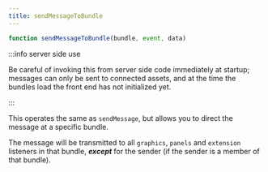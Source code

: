 ```yaml
---
title: sendMessageToBundle
---
```


```js
function sendMessageToBundle(bundle, event, data)
```

:::info server side use

Be careful of invoking this from server side code immediately at startup;
messages can only be sent to connected assets, and at the time the bundles load
the front end has not initialized yet.

:::

This operates the same as `sendMessage`, but allows you to direct the message
at a specific bundle.

The message will be transmitted to all `graphics`, `panels` and `extension`
listeners in that bundle, ***except*** for the sender (if the sender is a
member of that bundle).
